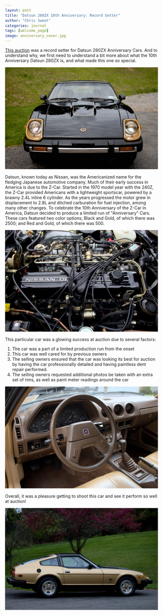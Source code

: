 ```yaml
---
layout: post
title: "Datsun 280ZX 10th Anniversary: Record Setter"
author: "Chris Sweet"
categories: journal
tags: [welcome_page]
image: anniversary_cover.jpg
---
```


[This auction](https://bringatrailer.com/listing/1980-datsun-280zx-40/) was a record setter for Datsun 280ZX Anniversary Cars. And to understand why, we first need to understand a bit more about what the 10th Anniversary Datsun 280ZX is, and what made this one so special.

![alt text](https://github.com/chrissweetsphotography/chrissweetsphotography.github.io/raw/gh-pages/assets/img/anniversary_headon.jpg "")

Datsun, known today as Nissan, was the Americanized name for the fledging Japanese automotive company. Much of their early success in America is due to the Z-Car. Started in the 1970 model year with the 240Z, the Z-Car provided Americans with a lightweight sportscar, powered by a brawny 2.4L inline 6 cylinder. As the years progressed the motor grew in displacement to 2.8L and ditched carburation for fuel injection, among many other changes. To celebrate the 10th Anniversary of the Z-Car in America, Datsun decided to produce a limited run of "Anniversary" Cars. These cars featured two color options; Black and Gold, of which there was 2500; and Red and Gold, of which there was 500.

![alt text](https://github.com/chrissweetsphotography/chrissweetsphotography.github.io/raw/gh-pages/assets/img/anniversary_motor.jpg "")

This particular car was a glowing success at auction due to several factors:

1. The car was a part of a limited production run from the onset
2. This car was well cared for by previous owners
3. The selling owners ensured that the car was looking its best for auction by having the car professionally detailed and having paintless dent repair performed.
4. The selling owners requested additional photos be taken with an extra set of rims, as well as paint meter readings around the car

![alt text](https://github.com/chrissweetsphotography/chrissweetsphotography.github.io/raw/gh-pages/assets/img/anniversary_interior.jpg "")

Overall, it was a pleasure getting to shoot this car and see it perform so well at auction!

![alt text](https://github.com/chrissweetsphotography/chrissweetsphotography.github.io/raw/gh-pages/assets/img/anniversary_cover2.jpg "")
